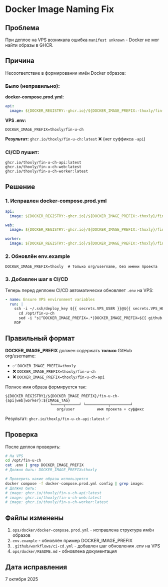 # Docker Image Naming Fix

## Проблема

При деплое на VPS возникала ошибка `manifest unknown` - Docker не мог найти образы в GHCR.

## Причина

Несоответствие в формировании имён Docker образов:

### Было (неправильно):

**docker-compose.prod.yml:**

```yaml
api:
  image: ${DOCKER_REGISTRY:-ghcr.io}/${DOCKER_IMAGE_PREFIX:-thoxly/fin-u-ch-api}:${IMAGE_TAG:-latest}
```

**VPS .env:**

```env
DOCKER_IMAGE_PREFIX=thoxly/fin-u-ch
```

**Результат:** `ghcr.io/thoxly/fin-u-ch:latest` ❌ (нет суффикса `-api`)

### CI/CD пушит:

```
ghcr.io/thoxly/fin-u-ch-api:latest
ghcr.io/thoxly/fin-u-ch-web:latest
ghcr.io/thoxly/fin-u-ch-worker:latest
```

## Решение

### 1. Исправлен docker-compose.prod.yml

```yaml
api:
  image: ${DOCKER_REGISTRY:-ghcr.io}/${DOCKER_IMAGE_PREFIX:-thoxly}/fin-u-ch-api:${IMAGE_TAG:-latest}

web:
  image: ${DOCKER_REGISTRY:-ghcr.io}/${DOCKER_IMAGE_PREFIX:-thoxly}/fin-u-ch-web:${IMAGE_TAG:-latest}

worker:
  image: ${DOCKER_REGISTRY:-ghcr.io}/${DOCKER_IMAGE_PREFIX:-thoxly}/fin-u-ch-worker:${IMAGE_TAG:-latest}
```

### 2. Обновлён env.example

```env
DOCKER_IMAGE_PREFIX=thoxly  # Только org/username, без имени проекта
```

### 3. Добавлен шаг в CI/CD

Теперь перед деплоем CI/CD автоматически обновляет `.env` на VPS:

```yaml
- name: Ensure VPS environment variables
  run: |
    ssh -i ~/.ssh/deploy_key ${{ secrets.VPS_USER }}@${{ secrets.VPS_HOST }} << 'EOF'
      cd /opt/fin-u-ch
      sed -i "s|^DOCKER_IMAGE_PREFIX=.*|DOCKER_IMAGE_PREFIX=${{ github.repository_owner }}|g" .env
    EOF
```

## Правильный формат

**DOCKER_IMAGE_PREFIX** должен содержать **только** GitHub org/username:

- ✅ `DOCKER_IMAGE_PREFIX=thoxly`
- ❌ `DOCKER_IMAGE_PREFIX=thoxly/fin-u-ch`
- ❌ `DOCKER_IMAGE_PREFIX=thoxly/fin-u-ch-api`

Полное имя образа формируется так:

```
${DOCKER_REGISTRY}/${DOCKER_IMAGE_PREFIX}/fin-u-ch-{api|web|worker}:${IMAGE_TAG}
                    └─────┬──────┘ └──────────┬─────────┘
                       org/user          имя проекта + суффикс
```

Результат: `ghcr.io/thoxly/fin-u-ch-api:latest` ✅

## Проверка

После деплоя проверить:

```bash
# На VPS
cd /opt/fin-u-ch
cat .env | grep DOCKER_IMAGE_PREFIX
# Должно быть: DOCKER_IMAGE_PREFIX=thoxly

# Проверить какие образы используются
docker compose -f docker-compose.prod.yml config | grep image:
# Должно быть:
# image: ghcr.io/thoxly/fin-u-ch-api:latest
# image: ghcr.io/thoxly/fin-u-ch-web:latest
# image: ghcr.io/thoxly/fin-u-ch-worker:latest
```

## Файлы изменены

1. `ops/docker/docker-compose.prod.yml` - исправлена структура имён образов
2. `env.example` - обновлён пример DOCKER_IMAGE_PREFIX
3. `.github/workflows/ci-cd.yml` - добавлен шаг обновления .env на VPS
4. `ops/docker/README.md` - обновлена документация

## Дата исправления

7 октября 2025
